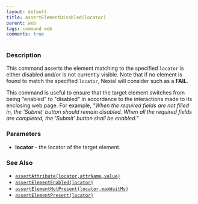 ```yaml
---
layout: default
title: assertElementDisabled(locator)
parent: web
tags: command web
comments: true
---
```


### Description
This command asserts the element matching to the specified `locator` is either disabled and/or is not currently visible.
Note that if no element is found to match the specified `locator`, Nexial will consider such as a **FAIL**. 

This command is useful to ensure that the target element switches from being "enabled" to "disabled" in accordance to 
the interactions made to its enclosing web page. For example, _"When the required fields are not filled in, the 'Submit'
button should remain disabled. When all the required fields are completed, the 'Submit' button shall be enabled."_


### Parameters
- **locator** - the locator of the target element.


### See Also
- [`assertAttribute(locator,attrName,value)`](assertAttribute(locator,attrName,value))
- [`assertElementEnabled(locator)`](assertElementEnabled(locator))
- [`assertElementNotPresent(locator,maxWaitMs)`](assertElementNotPresent(locator,maxWaitMs))
- [`assertElementPresent(locator)`](assertElementPresent(locator))
